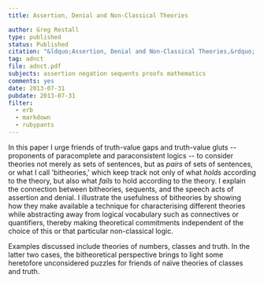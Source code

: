 ```yaml
---
title: Assertion, Denial and Non-Classical Theories

author: Greg Restall
type: published
status: Published
citation: "&ldquo;Assertion, Denial and Non-Classical Theories,&rdquo; pp.&nbsp;81&ndash;99 in <em>Paraconsistency: Logic and Applications</em>, edited by Koji Tanaka, Francesco Berto, Edwin Mares and Francesco Paoli, 2013."
tag: adnct
file: adnct.pdf
subjects: assertion negation sequents proofs mathematics 
comments: yes
date: 2013-07-31
pubdate: 2013-07-31
filter:
  - erb
  - markdown
  - rubypants
---
```

In this paper I urge friends of truth-value gaps and truth-value gluts -- proponents of paracomplete and paraconsistent logics -- to consider theories not merely as sets of sentences, but as <em>pairs</em> of sets of sentences, or what I call 'bitheories,' which keep track not only of what <em>holds</em> according to the theory, but also what <em>fails</em> to hold according to the theory.  I explain the connection between bitheories, sequents, and the speech acts of assertion and denial. I illustrate the usefulness of bitheories by showing how they make available a technique for characterising different theories while abstracting away from logical vocabulary such as connectives or quantifiers, thereby making theoretical commitments independent of the choice of this or that particular non-classical logic.  

Examples discussed include theories of numbers, classes and truth.  In the latter two cases, the bitheoretical perspective brings to light some heretofore unconsidered puzzles for friends of na&iuml;ve theories of classes and truth.
